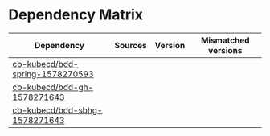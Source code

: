 # Dependency Matrix

Dependency | Sources | Version | Mismatched versions
---------- | ------- | ------- | -------------------
[cb-kubecd/bdd-spring-1578270593](https://github.com/cb-kubecd/bdd-spring-1578270593.git) |  | []() | 
[cb-kubecd/bdd-gh-1578271643](https://github.com/cb-kubecd/bdd-gh-1578271643.git) |  | []() | 
[cb-kubecd/bdd-sbhg-1578271643](https://github.com/cb-kubecd/bdd-sbhg-1578271643.git) |  | []() | 
